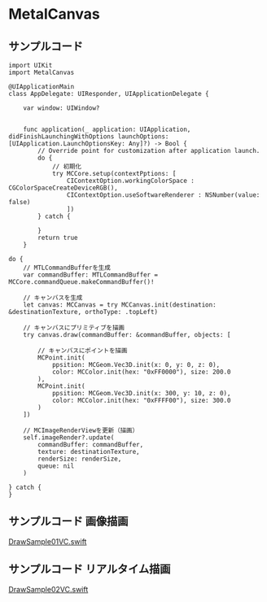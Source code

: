 # MetalCanvas


## サンプルコード

```
import UIKit
import MetalCanvas

@UIApplicationMain
class AppDelegate: UIResponder, UIApplicationDelegate {

	var window: UIWindow?


	func application(_ application: UIApplication, didFinishLaunchingWithOptions launchOptions: [UIApplication.LaunchOptionsKey: Any]?) -> Bool {
		// Override point for customization after application launch.
		do {
			// 初期化
			try MCCore.setup(contextPptions: [
				CIContextOption.workingColorSpace : CGColorSpaceCreateDeviceRGB(),
				CIContextOption.useSoftwareRenderer : NSNumber(value: false)
				])
		} catch {
			
		}
		return true
	}

```

```
do {
	// MTLCommandBufferを生成
	var commandBuffer: MTLCommandBuffer = MCCore.commandQueue.makeCommandBuffer()!
	
	// キャンバスを生成
	let canvas: MCCanvas = try MCCanvas.init(destination: &destinationTexture, orthoType: .topLeft)
	
	// キャンバスにプリミティブを描画
	try canvas.draw(commandBuffer: &commandBuffer, objects: [
	
		// キャンバスにポイントを描画
		MCPoint.init(
			ppsition: MCGeom.Vec3D.init(x: 0, y: 0, z: 0),
			color: MCColor.init(hex: "0xFF0000"), size: 200.0
		),
		MCPoint.init(
			ppsition: MCGeom.Vec3D.init(x: 300, y: 10, z: 0),
			color: MCColor.init(hex: "0xFFFF00"), size: 300.0
		)
	])
	
	// MCImageRenderViewを更新（描画）
	self.imageRender?.update(
		commandBuffer: commandBuffer,
		texture: destinationTexture,
		renderSize: renderSize,
		queue: nil
	)

} catch {
}
```


## サンプルコード 画像描画

[DrawSample01VC.swift](https://github.com/Hideyuki-Machida/MetalCanvas/blob/master/Example/MetalCanvasExample/DrawSample01VC.swift)


## サンプルコード リアルタイム描画

[DrawSample02VC.swift](https://github.com/Hideyuki-Machida/MetalCanvas/blob/master/Example/MetalCanvasExample/DrawSample02VC.swift)
